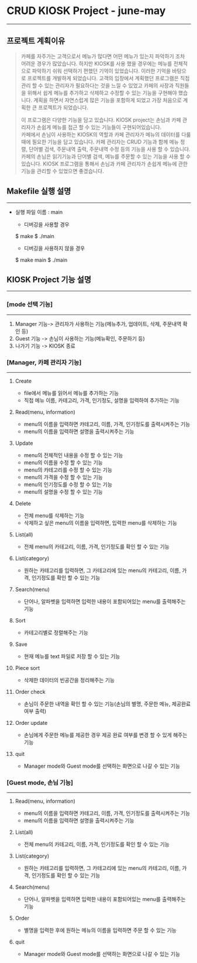 # CRUD KIOSK Project - june-may
-------------

## 프로젝트 계획이유
> 카페를 자주가는 고객으로서 메뉴가 많다면 어떤 메뉴가 있는지 파악하기 조차 어려운 경우가 많았습니다. 하지만 KIOSK를 사용 했을 경우에는 메뉴를 전체적으로 파악하기 쉬워 선택하기 편했던 기억이 있었습니다. 
> 이러한 기억을 바탕으로 프로젝트를 개발하게 되었습니다.
> 고객의 입장에서 계획했던 프로그램은 직접 관리 할 수 있는 관리자가 필요하다는 것을 느낄 수 있었고 카페의 사장과 직원들을 위해서 쉽게 메뉴를 추가하고 삭제하고 수정할 수 있는 기능을 구현해야 했습니다. 계획을 하면서  자연스럽게 많은 기능을 포함하게 되었고 가장 처음으로 계획한 큰 프로젝트가 되었습니다.
> 
> 이 프로그램은 다양한 기능을 담고 있습니다.
> KIOSK project는 손님과 카페 관리자가 손쉽게 메뉴를 접근 할 수 있는 기능들이 구현되어있습니다.  
> 카페에서 손님이  사용하는 KIOSK의 역할과 카페 관리자가 메뉴의 데이터를 다룰 때에 필요한 기능을 담고 있습니다.
> 카페 관리자는 CRUD 기능과 함께 메뉴 정렬, 단어별 검색, 주문내역 출력, 주문내역 수정 등의 기능을 사용 할 수 있습니다. 
> 카페의 손님은 읽기기능과 단어별 검색, 메뉴를 주문할 수 있는 기능을 사용 할 수 있습니다. 
> KIOSK 프로그램을 통해서 손님과 카페 관리자가 손쉽게 메뉴에 관한 기능을 관리할 수 있었으면 좋겠습니다. 



## Makefile 실행 설명
------------

+ 실행 파일 이름 : main

	+ 디버깅을 사용할 경우 
	
	$ make 
	$ ./main

	+ 디버깅을 사용하지 않을 경우 

	$ make main
	$ ./main



## KIOSK Project 기능 설명
------------


### [mode 선택 기능]
--------------

1. Manager 기능-> 관리자가 사용하는 기능(메뉴추가, 업데이트, 삭제, 주문내역 확인 등)
2. Guest 기능 -> 손님이 사용하는 기능(메뉴확인, 주문하기 등)
3. 나가기 기능 -> KIOSK 종료


### [Manager, 카페 관리자  기능]
---------------

1. Create
	+ file에서 메뉴를 읽어서 메뉴를 추가하는 기능 
	+ 직접 메뉴 이름, 카테고리, 가격, 인기정도, 설명을 입력하여 추가하는 기능
	
2. Read(menu, information)
	+ menu의 이름을 입력하면 카테고리, 이름, 가격, 인기정도를 출력시켜주는 기능
	+ menu의 이름을 입력하면 설명을 출력시켜주는 기능
	
3. Update
	+ menu의 전체적인 내용을 수정 할 수 있는 기능
	+ menu의 이름을 수정 할 수 있는 기능
	+ menu의 카테고리를 수정 할 수 있는 기능
	+ menu의 가격을 수정 할 수 있는 기능
	+ menu의 인기정도를 수정 할 수 있는 기능
	+ menu의 설명을 수정 할 수 있는 기능

4. Delete
	+ 전체 menu를 삭제하는 기능
	+ 삭제하고 싶은 menu의 이름을 입력하면, 입력한 menu를 삭제하는 기능

5. List(all)
	+ 전체 menu의 카테고리, 이름, 가격, 인기정도를 확인 할 수 있는 기능


6. List(category)
	+ 원하는 카테고리를 입력하면, 그 카테고리에 있는 menu의 카테고리, 이름, 가격, 인기정도를 확인 할 수 있는 기능

7. Search(menu)
	+ 단어나, 알파벳을 입력하면 입력한 내용이 포함되어있는 menu를 출력해주는 기능

8. Sort
	+ 카테고리별로 정렬해주는 기능

9. Save
	+ 현재 메뉴를 text 파일로 저장 할 수 있는 기능

10. Piece sort
	+ 삭제한 데이터의 빈공간을 정리해주는 기능

11. Order check
	+ 손님이 주문한 내역을 확인 할 수 있는 기능(손님의 별명, 주문한 메뉴, 제공완료 여부 출력)

12. Order update
	+ 손님에게 주문한 메뉴를 제공한 경우 제공 완료 여부를 변경 할 수 있게 해주는 기능

0. quit
	+ Manager mode와 Guest mode를 선택하는 화면으로  나갈 수 있는 기능 

### [Guest mode, 손님  기능]
-----------------

1. Read(menu, information)
	+ menu의 이름을 입력하면 카테고리, 이름, 가격, 인기정도를 출력시켜주는 기능
	+ menu의 이름을 입력하면 설명을 출력시켜주는 기능

2. List(all)
	+ 전체 menu의 카테고리, 이름, 가격, 인기정도를 확인 할 수 있는 기능

3. List(category)
	+ 원하는 카테고리를 입력하면, 그 카테고리에 있는 menu의 카테고리, 이름, 가격, 인기정도를 확인 할 수 있는 기능

4. Search(menu)
	+ 단어나, 알파벳을 입력하면 입력한 내용이 포함되어있는 menu를 출력해주는 기능

5. Order
	+ 별명을 입력한 후에 원하는 메뉴의 이름을 입력하면 주문 할 수 있는 기능

0. quit
	+ Manager mode와 Guest mode를 선택하는 화면으로 나갈 수 있는 기능 
